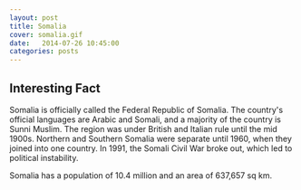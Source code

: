 ```yaml
---
layout: post
title: Somalia
cover: somalia.gif
date:   2014-07-26 10:45:00
categories: posts
---
```


## Interesting Fact

Somalia is officially called the Federal Republic of Somalia. The country's official languages are Arabic and Somali, and a majority of the country is Sunni Muslim. The region was under British and Italian rule until the mid 1900s. Northern and Southern Somalia were separate until 1960, when they joined into one country. In 1991, the Somali Civil War broke out, which led to political instability.

Somalia has a population of 10.4 million and an area of 637,657 sq km. 
